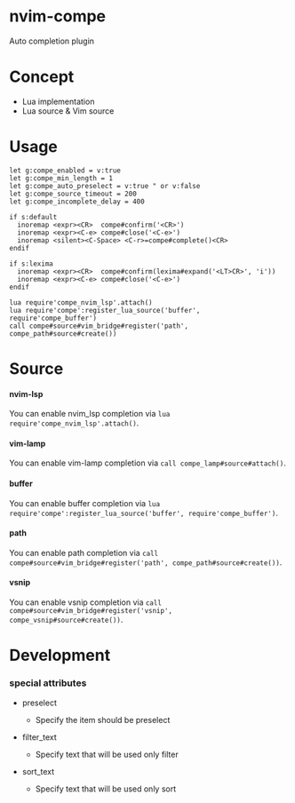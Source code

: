 # nvim-compe

Auto completion plugin

# Concept

- Lua implementation
- Lua source & Vim source

# Usage

```viml
let g:compe_enabled = v:true
let g:compe_min_length = 1
let g:compe_auto_preselect = v:true " or v:false
let g:compe_source_timeout = 200
let g:compe_incomplete_delay = 400

if s:default
  inoremap <expr><CR>  compe#confirm('<CR>')
  inoremap <expr><C-e> compe#close('<C-e>')
  inoremap <silent><C-Space> <C-r>=compe#complete()<CR>
endif

if s:lexima
  inoremap <expr><CR>  compe#confirm(lexima#expand('<LT>CR>', 'i'))
  inoremap <expr><C-e> compe#close('<C-e>')
endif

lua require'compe_nvim_lsp'.attach()
lua require'compe':register_lua_source('buffer', require'compe_buffer')
call compe#source#vim_bridge#register('path', compe_path#source#create())
```

# Source

#### nvim-lsp
You can enable nvim_lsp completion via `lua require'compe_nvim_lsp'.attach()`.

#### vim-lamp
You can enable vim-lamp completion via `call compe_lamp#source#attach()`.

#### buffer
You can enable buffer completion via `lua require'compe':register_lua_source('buffer', require'compe_buffer')`.

#### path
You can enable path completion via `call compe#source#vim_bridge#register('path', compe_path#source#create())`.

#### vsnip
You can enable vsnip completion via `call compe#source#vim_bridge#register('vsnip', compe_vsnip#source#create())`.



# Development

### special attributes

- preselect
  - Specify the item should be preselect

- filter_text
  - Specify text that will be used only filter

- sort_text
  - Specify text that will be used only sort

